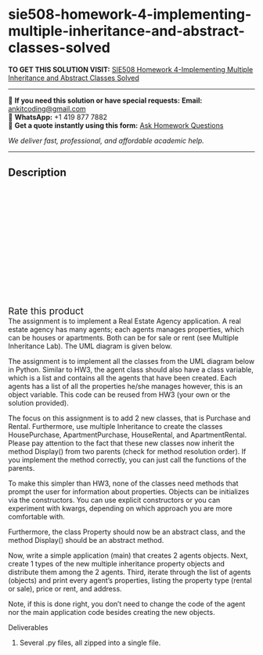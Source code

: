 # sie508-homework-4-implementing-multiple-inheritance-and-abstract-classes-solved
**TO GET THIS SOLUTION VISIT:** [SIE508 Homework 4-Implementing Multiple Inheritance and Abstract Classes Solved](https://www.ankitcodinghub.com/product/sie508-homework-4-implementing-multiple-inheritance-and-abstract-classes-solved/)


---

📩 **If you need this solution or have special requests:** **Email:** ankitcoding@gmail.com  
📱 **WhatsApp:** +1 419 877 7882  
📄 **Get a quote instantly using this form:** [Ask Homework Questions](https://www.ankitcodinghub.com/services/ask-homework-questions/)

*We deliver fast, professional, and affordable academic help.*

---

<h2>Description</h2>



<div class="kk-star-ratings kksr-auto kksr-align-center kksr-valign-top" data-payload="{&quot;align&quot;:&quot;center&quot;,&quot;id&quot;:&quot;97923&quot;,&quot;slug&quot;:&quot;default&quot;,&quot;valign&quot;:&quot;top&quot;,&quot;ignore&quot;:&quot;&quot;,&quot;reference&quot;:&quot;auto&quot;,&quot;class&quot;:&quot;&quot;,&quot;count&quot;:&quot;0&quot;,&quot;legendonly&quot;:&quot;&quot;,&quot;readonly&quot;:&quot;&quot;,&quot;score&quot;:&quot;0&quot;,&quot;starsonly&quot;:&quot;&quot;,&quot;best&quot;:&quot;5&quot;,&quot;gap&quot;:&quot;4&quot;,&quot;greet&quot;:&quot;Rate this product&quot;,&quot;legend&quot;:&quot;0\/5 - (0 votes)&quot;,&quot;size&quot;:&quot;24&quot;,&quot;title&quot;:&quot;SIE508 Homework 4-Implementing Multiple Inheritance and Abstract Classes Solved&quot;,&quot;width&quot;:&quot;0&quot;,&quot;_legend&quot;:&quot;{score}\/{best} - ({count} {votes})&quot;,&quot;font_factor&quot;:&quot;1.25&quot;}">

<div class="kksr-stars">

<div class="kksr-stars-inactive">
            <div class="kksr-star" data-star="1" style="padding-right: 4px">


<div class="kksr-icon" style="width: 24px; height: 24px;"></div>
        </div>
            <div class="kksr-star" data-star="2" style="padding-right: 4px">


<div class="kksr-icon" style="width: 24px; height: 24px;"></div>
        </div>
            <div class="kksr-star" data-star="3" style="padding-right: 4px">


<div class="kksr-icon" style="width: 24px; height: 24px;"></div>
        </div>
            <div class="kksr-star" data-star="4" style="padding-right: 4px">


<div class="kksr-icon" style="width: 24px; height: 24px;"></div>
        </div>
            <div class="kksr-star" data-star="5" style="padding-right: 4px">


<div class="kksr-icon" style="width: 24px; height: 24px;"></div>
        </div>
    </div>

<div class="kksr-stars-active" style="width: 0px;">
            <div class="kksr-star" style="padding-right: 4px">


<div class="kksr-icon" style="width: 24px; height: 24px;"></div>
        </div>
            <div class="kksr-star" style="padding-right: 4px">


<div class="kksr-icon" style="width: 24px; height: 24px;"></div>
        </div>
            <div class="kksr-star" style="padding-right: 4px">


<div class="kksr-icon" style="width: 24px; height: 24px;"></div>
        </div>
            <div class="kksr-star" style="padding-right: 4px">


<div class="kksr-icon" style="width: 24px; height: 24px;"></div>
        </div>
            <div class="kksr-star" style="padding-right: 4px">


<div class="kksr-icon" style="width: 24px; height: 24px;"></div>
        </div>
    </div>
</div>


<div class="kksr-legend" style="font-size: 19.2px;">
            <span class="kksr-muted">Rate this product</span>
    </div>
    </div>
<div class="page" title="Page 1">
<div class="layoutArea">
<div class="column">
The assignment is to implement a Real Estate Agency application. A real estate agency has many agents; each agents manages properties, which can be houses or apartments. Both can be for sale or rent (see Multiple Inheritance Lab). The UML diagram is given below.

The assignment is to implement all the classes from the UML diagram below in Python. Similar to HW3, the agent class should also have a class variable, which is a list and contains all the agents that have been created. Each agents has a list of all the properties he/she manages however, this is an object variable. This code can be reused from HW3 (your own or the solution provided).

The focus on this assignment is to add 2 new classes, that is Purchase and Rental. Furthermore, use multiple Inheritance to create the classes HousePurchase, ApartmentPurchase, HouseRental, and ApartmentRental. Please pay attention to the fact that these new classes now inherit the method Display() from two parents (check for method resolution order). If you implement the method correctly, you can just call the functions of the parents.

To make this simpler than HW3, none of the classes need methods that prompt the user for information about properties. Objects can be initializes via the constructors. You can use explicit constructors or you can experiment with kwargs, depending on which approach you are more comfortable with.

Furthermore, the class Property should now be an abstract class, and the method Display() should be an abstract method.

Now, write a simple application (main) that creates 2 agents objects. Next, create 1 types of the new multiple inheritance property objects and distribute them among the 2 agents. Third, iterate through the list of agents (objects) and print every agent’s properties, listing the property type (rental or sale), price or rent, and address.

Note, if this is done right, you don’t need to change the code of the agent nor the main application code besides creating the new objects.

</div>
</div>
</div>
<div class="page" title="Page 2">
<div class="layoutArea">
<div class="column">
Deliverables

1. Several .py files, all zipped into a single file.

</div>
</div>
</div>
